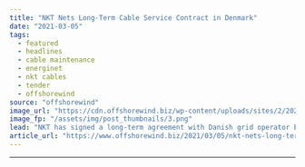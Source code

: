 ```yaml
---
title: "NKT Nets Long-Term Cable Service Contract in Denmark"
date: "2021-03-05"
tags: 
  - featured
  - headlines
  - cable maintenance
  - energinet
  - nkt cables
  - tender
  - offshorewind
source: "offshorewind"
image_url: "https://cdn.offshorewind.biz/wp-content/uploads/sites/2/2021/03/05090004/NKT__.png"
image_fp: "/assets/img/post_thumbnails/3.png"
lead: "NKT has signed a long-term agreement with Danish grid operator Energinet on maintenance and"
article_url: "https://www.offshorewind.biz/2021/03/05/nkt-nets-long-term-cable-service-contract-in-denmark/"
---
```


---
